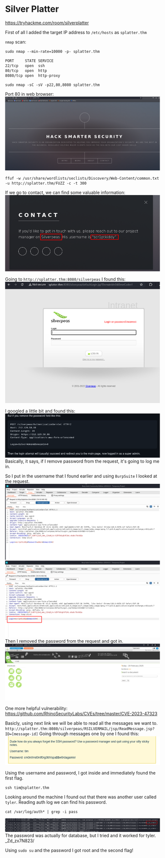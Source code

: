 # Silver Platter
https://tryhackme.com/room/silverplatter

First of all I added the target IP address to `/etc/hosts` as `splatter.thm`

`nmap` scan:
```
sudo nmap --min-rate=10000 -p- splatter.thm
```
```
PORT     STATE SERVICE
22/tcp   open  ssh
80/tcp   open  http
8080/tcp open  http-proxy
```
```
sudo nmap -sC -sV -p22,80,8080 splatter.thm
```

Port 80 in web browser:
![web page](image.png)


```
ffuf -w /usr/share/wordlists/seclists/Discovery/Web-Content/common.txt -u http://splatter.thm/FUZZ -c -t 300
```

If we go to contact, we can find some valuable information:
![contact page](contact.png)

Going to `http://splatter.thm:8080/silverpeas` I found this:
![silverpeas](silverpeas.png)

I googled a little bit and found this:
![exploit](exploit.png)
Basically, it says, if I remove password from the request, it's going to log me in.

So I put in the username that I found earlier and using `BurpSuite` I looked at the request.
![BurpSuite](burp.png)
![NoPasswd](nopswd.png)
Then I removed the password from the request and got in.
![LoggedIn](loggedin.png)

One more helpful vulnerability:
https://github.com/RhinoSecurityLabs/CVEs/tree/master/CVE-2023-47323

Basicly, using next link we will be able to read all the messages we want to.
`http://splatter.thm:8080/silverpeas/RSILVERMAIL/jsp/ReadMessage.jsp?ID=[message-id]`
Going through messages one by one I found this:
![sshCreds](password.png)

Using the username and password, I got inside and immediately found the first flag.
```
ssh tim@splatter.thm
```

Looking around the machine I found out that there was another user called `tyler`. Reading auth log we can find his password.
```
cat /var/log/auth* | grep -i pass
```

![tyler](tyler.png)
The password was actually for database, but I tried and it worked for tyler.
_Zd_zx7N823/

Using `sudo su` and the password I got root and the second flag!
